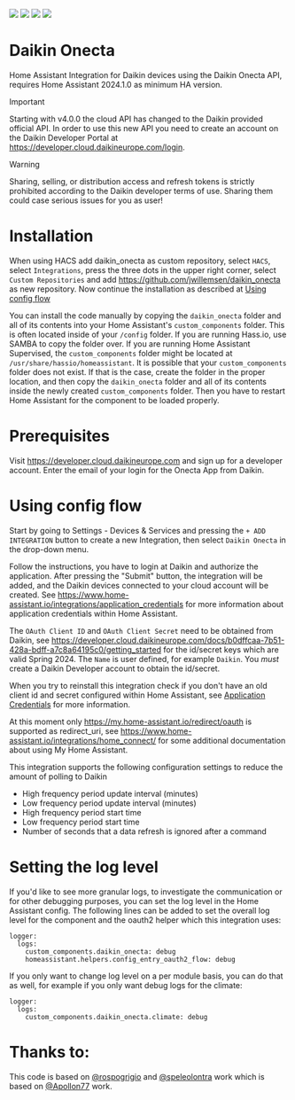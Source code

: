 [![](https://img.shields.io/static/v1?label=Sponsor&message=%E2%9D%A4&logo=GitHub&color=%23fe8e86&style=for-the-badge)](https://github.com/sponsors/jwillemsen)
[![](https://img.shields.io/github/release/jwillemsen/daikin_onecta/all.svg?style=for-the-badge)](https://github.com/jwillemsen/daikin_onecta/releases)
[![](https://img.shields.io/badge/MAINTAINER-%40jwillemsen-green?style=for-the-badge)](https://github.com/jwillemsen)
[![](https://img.shields.io/codecov/c/github/jwillemsen/daikin_onecta?style=for-the-badge)](https://codecov.io/gh/jwillemsen/daikin_onecta)
# Daikin Onecta

Home Assistant Integration for Daikin devices using the Daikin Onecta API, requires Home Assistant 2024.1.0 as minimum HA version.

> [!IMPORTANT]
> Starting with v4.0.0 the cloud API has changed to the Daikin provided official API. In order to use this new API you need to create an account on the Daikin Developer Portal at https://developer.cloud.daikineurope.com/login.

> [!WARNING]
> Sharing, selling, or distribution access and refresh tokens is strictly prohibited according to the Daikin developer terms of use. Sharing them could case serious issues for you as user!

<!---
# Installation using HACS:

Install with [HACS](https://hacs.xyz): Search for "Daikin Onecta" in the default repository,
-->

# Installation

When using HACS add daikin_onecta as custom repository, select `HACS`, select `Integrations`, press the three dots in the upper right corner, select `Custom Repositories` and add https://github.com/jwillemsen/daikin_onecta as new repository. Now continue the installation as described at [Using config flow](https://github.com/jwillemsen/daikin_onecta/blob/master/readme.md#using-config-flow)

You can install the code manually by copying the `daikin_onecta` folder and all of its contents into your Home Assistant's `custom_components` folder. This is often located inside of your `/config` folder. If you are running Hass.io, use SAMBA to copy the folder over. If you are running Home Assistant Supervised, the `custom_components` folder might be located at `/usr/share/hassio/homeassistant`. It is possible that your `custom_components` folder does not exist. If that is the case, create the folder in the proper location, and then copy the `daikin_onecta` folder and all of its contents inside the newly created `custom_components` folder. Then you have to restart Home Assistant for the component to be loaded properly.

# Prerequisites

Visit https://developer.cloud.daikineurope.com and sign up for a developer account. Enter the email of your login for the Onecta App from Daikin.

# Using config flow

Start by going to Settings - Devices & Services and pressing the `+ ADD INTEGRATION` button to create a new Integration, then select `Daikin Onecta` in the drop-down menu.

Follow the instructions, you have to login at Daikin and authorize the application. After pressing the "Submit" button, the integration will be added, and the Daikin devices connected to your cloud account will be created. See https://www.home-assistant.io/integrations/application_credentials for more information about application credentials within Home Assistant.

The `OAuth Client ID` and `OAuth Client Secret` need to be obtained from Daikin, see https://developer.cloud.daikineurope.com/docs/b0dffcaa-7b51-428a-bdff-a7c8a64195c0/getting_started for the id/secret keys which are valid Spring 2024. The `Name` is user defined, for example `Daikin`. You _must_ create a Daikin Developer account to obtain the id/secret.

When you try to reinstall this integration check if you don't have an old client id and secret configured within Home Assistant, see [Application Credentials](https://www.home-assistant.io/integrations/application_credentials/) for more information.

At this moment only https://my.home-assistant.io/redirect/oauth is supported as redirect_uri, see https://www.home-assistant.io/integrations/home_connect/ for some additional documentation about using My Home Assistant.

This integration supports the following configuration settings to reduce the amount of polling to Daikin

- High frequency period update interval (minutes)
- Low frequency period update interval (minutes)
- High frequency period start time
- Low frequency period start time
- Number of seconds that a data refresh is ignored after a command

# Setting the log level

If you'd like to see more granular logs, to investigate the communication or for other debugging purposes, you can set the log level in the Home Assistant config. The following lines can be added to set the overall log level for the component and the oauth2 helper which this integration uses:

```
logger:
  logs:
    custom_components.daikin_onecta: debug
    homeassistant.helpers.config_entry_oauth2_flow: debug
```

If you only want to change log level on a per module basis, you can do that as well, for example if you only want debug logs for the climate:

```
logger:
  logs:
    custom_components.daikin_onecta.climate: debug
```

# Thanks to:

This code is based on [@rospogrigio](https://github.com/rospogrigio) and [@speleolontra](https://github.com/speleolontra) work which is based on [@Apollon77](https://github.com/Apollon77) work.
